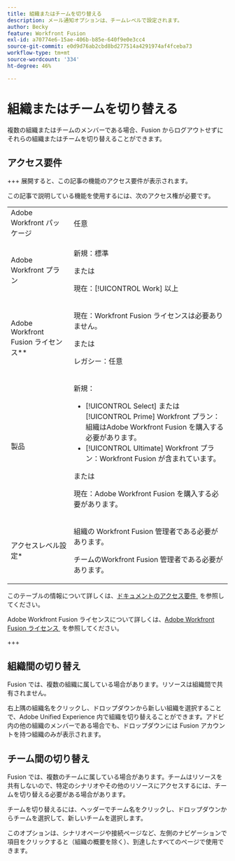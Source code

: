 ```yaml
---
title: 組織またはチームを切り替える
description: メール通知オプションは、チームレベルで設定されます。
author: Becky
feature: Workfront Fusion
exl-id: a70774e6-15ae-406b-b85e-640f9e0e3cc4
source-git-commit: e0d9d76ab2cbd8bd277514a4291974af4fceba73
workflow-type: tm+mt
source-wordcount: '334'
ht-degree: 46%

---
```


# 組織またはチームを切り替える

複数の組織またはチームのメンバーである場合、Fusion からログアウトせずにそれらの組織またはチームを切り替えることができます。

## アクセス要件

+++ 展開すると、この記事の機能のアクセス要件が表示されます。

この記事で説明している機能を使用するには、次のアクセス権が必要です。

<table style="table-layout:auto">
 <col> 
 <col> 
 <tbody> 
  <tr> 
   <td role="rowheader">Adobe Workfront パッケージ</td> 
   <td> <p>任意</p> </td> 
  </tr> 
  <tr data-mc-conditions=""> 
   <td role="rowheader">Adobe Workfront プラン</td> 
   <td> <p>新規：標準</p><p>または</p><p>現在：[!UICONTROL Work] 以上</p> </td> 
  </tr> 
  <tr> 
   <td role="rowheader">Adobe Workfront Fusion ライセンス**</td> 
   <td>
   <p>現在：Workfront Fusion ライセンスは必要ありません。</p>
   <p>または</p>
   <p>レガシー：任意 </p>
   </td> 
  </tr> 
  <tr> 
   <td role="rowheader">製品</td> 
   <td>
   <p>新規：</p> <ul><li>[!UICONTROL Select] または [!UICONTROL Prime] Workfront プラン：組織はAdobe Workfront Fusion を購入する必要があります。</li><li>[!UICONTROL Ultimate] Workfront プラン：Workfront Fusion が含まれています。</li></ul>
   <p>または</p>
   <p>現在：Adobe Workfront Fusion を購入する必要があります。</p>
   </td> 
  </tr>
  <tr data-mc-conditions=""> 
   <td role="rowheader">アクセスレベル設定*</td> 
   <td> 
     <p>組織の Workfront Fusion 管理者である必要があります。</p>
     <p>チームのWorkfront Fusion 管理者である必要があります。</p>
   </td> 
  </tr> 
   </td> 
  </tr> 
 </tbody> 
</table>

このテーブルの情報について詳しくは、[&#x200B; ドキュメントのアクセス要件 &#x200B;](/help/workfront-fusion/references/licenses-and-roles/access-level-requirements-in-documentation.md) を参照してください。

Adobe Workfront Fusion ライセンスについて詳しくは、[Adobe Workfront Fusion ライセンス &#x200B;](/help/workfront-fusion/set-up-and-manage-workfront-fusion/licensing-operations-overview/license-automation-vs-integration.md) を参照してください。

+++


## 組織間の切り替え

Fusion では、複数の組織に属している場合があります。リソースは組織間で共有されません。

右上隅の組織名をクリックし、ドロップダウンから新しい組織を選択することで、Adobe Unified Experience 内で組織を切り替えることができます。アドビ内の他の組織のメンバーである場合でも、ドロップダウンには Fusion アカウントを持つ組織のみが表示されます。

## チーム間の切り替え

Fusion では、複数のチームに属している場合があります。チームはリソースを共有しないので、特定のシナリオやその他のリソースにアクセスするには、チームを切り替える必要がある場合があります。

チームを切り替えるには、ヘッダーでチーム名をクリックし、ドロップダウンからチームを選択して、新しいチームを選択します。

このオプションは、シナリオページや接続ページなど、左側のナビゲーションで項目をクリックすると（組織の概要を除く）、到達したすべてのページで使用できます。
